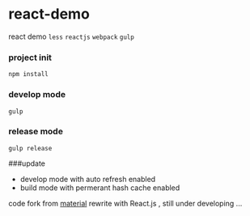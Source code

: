 # react-demo
react demo
`less` `reactjs` `webpack` `gulp`

### project init
    npm install

### develop mode
    gulp
  
### release mode
    gulp release

###update
* develop mode with auto refresh enabled
* build mode with permerant hash cache enabled

code fork from [material](https://github.com/Daemonite/material.git)
rewrite with React.js , still under developing ...
